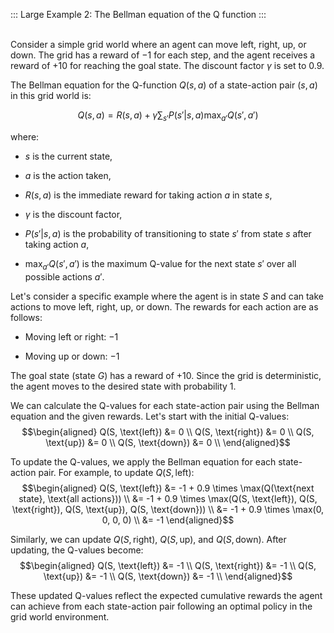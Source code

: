 ::: Large
Example 2: The Bellman equation of the Q function
:::

\
Consider a simple grid world where an agent can move left, right, up, or
down. The grid has a reward of $-1$ for each step, and the agent
receives a reward of $+10$ for reaching the goal state. The discount
factor $\gamma$ is set to $0.9$.

The Bellman equation for the Q-function $Q(s, a)$ of a state-action pair
$(s, a)$ in this grid world is:

$$Q(s, a) = R(s, a) + \gamma \sum_{s'} P(s' | s, a) \max_{a'} Q(s', a')$$

where:

-   $s$ is the current state,

-   $a$ is the action taken,

-   $R(s, a)$ is the immediate reward for taking action $a$ in state
    $s$,

-   $\gamma$ is the discount factor,

-   $P(s' | s, a)$ is the probability of transitioning to state $s'$
    from state $s$ after taking action $a$,

-   $\max_{a'} Q(s', a')$ is the maximum Q-value for the next state $s'$
    over all possible actions $a'$.

Let's consider a specific example where the agent is in state $S$ and
can take actions to move left, right, up, or down. The rewards for each
action are as follows:

-   Moving left or right: $-1$

-   Moving up or down: $-1$

The goal state (state $G$) has a reward of $+10$. Since the grid is
deterministic, the agent moves to the desired state with probability
$1$.

We can calculate the Q-values for each state-action pair using the
Bellman equation and the given rewards. Let's start with the initial
Q-values: $$\begin{aligned}
Q(S, \text{left}) &= 0 \\
Q(S, \text{right}) &= 0 \\
Q(S, \text{up}) &= 0 \\
Q(S, \text{down}) &= 0 \\
\end{aligned}$$

To update the Q-values, we apply the Bellman equation for each
state-action pair. For example, to update $Q(S, \text{left})$:
$$\begin{aligned}
Q(S, \text{left}) &= -1 + 0.9 \times \max(Q(\text{next state}, \text{all actions})) \\
&= -1 + 0.9 \times \max(Q(S, \text{left}), Q(S, \text{right}), Q(S, \text{up}), Q(S, \text{down})) \\
&= -1 + 0.9 \times \max(0, 0, 0, 0) \\
&= -1
\end{aligned}$$

Similarly, we can update $Q(S, \text{right})$, $Q(S, \text{up})$, and
$Q(S, \text{down})$. After updating, the Q-values become:
$$\begin{aligned}
Q(S, \text{left}) &= -1 \\
Q(S, \text{right}) &= -1 \\
Q(S, \text{up}) &= -1 \\
Q(S, \text{down}) &= -1 \\
\end{aligned}$$

These updated Q-values reflect the expected cumulative rewards the agent
can achieve from each state-action pair following an optimal policy in
the grid world environment.
